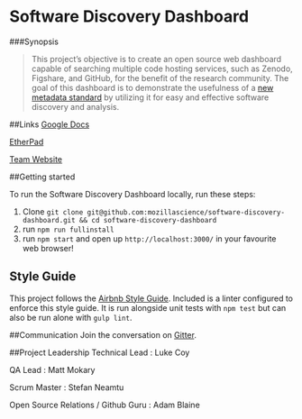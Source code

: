 # Software Discovery Dashboard

###Synopsis

>This project’s objective is to create an open source web dashboard capable of searching multiple code hosting services, such as Zenodo, Figshare, and GitHub, for the benefit of the research community. The goal of this dashboard is to demonstrate the usefulness of a [new metadata standard](https://github.com/mbjones/codemeta) by utilizing it for easy and effective software discovery and analysis.

##Links
[Google Docs](https://drive.google.com/folderview?id=0B_kNLNI7Rky0fl9hZE9xZF9GV3FVSHVqdjVSV0tONDhlV2JRcWhEZWx3cDdQaXpNY2U1SEk&usp=sharing)

[EtherPad](https://public.etherpad-mozilla.org/p/sciencelab-sdd)

[Team Website](http://mozillascience.github.io/software-discovery-dashboard/)

##Getting started

To run the Software Discovery Dashboard locally, run these steps:

1. Clone `git clone git@github.com:mozillascience/software-discovery-dashboard.git && cd software-discovery-dashboard`
2. run `npm run fullinstall`
3. run `npm start` and open up `http://localhost:3000/` in your favourite web browser!

## Style Guide
This project follows the [Airbnb Style Guide](https://github.com/airbnb/javascript).
Included is a linter configured to enforce this style guide. It is run alongside
unit tests with `npm test` but can also be run alone with `gulp lint`.

##Communication
Join the conversation on [Gitter](https://gitter.im/mozillascience/SoftwareDiscoveryDashboard).

##Project Leadership
Technical Lead : Luke Coy

QA Lead : Matt Mokary

Scrum Master : Stefan Neamtu

Open Source Relations / Github Guru : Adam Blaine
